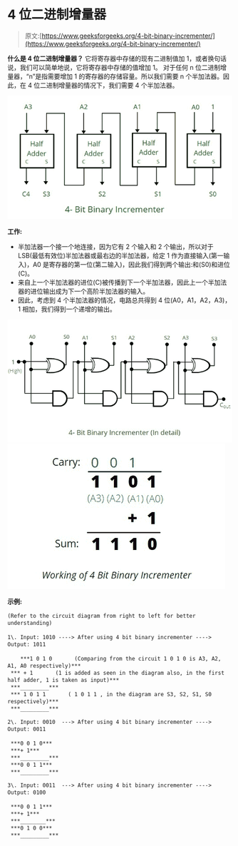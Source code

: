 # 4 位二进制增量器

> 原文:[https://www.geeksforgeeks.org/4-bit-binary-incrementer/](https://www.geeksforgeeks.org/4-bit-binary-incrementer/)

**什么是 4 位二进制增量器？**
它将寄存器中存储的现有二进制值加 1，或者换句话说，我们可以简单地说，它将寄存器中存储的值增加 1。
对于任何 n 位二进制增量器，“n”是指需要增加 1 的寄存器的存储容量。所以我们需要 n 个半加法器。因此，在 4 位二进制增量器的情况下，我们需要 4 个半加法器。

![](img/5b4928a954174a78d5b88cd8b6cbeac4.png)

**工作:**

*   半加法器一个接一个地连接，因为它有 2 个输入和 2 个输出，所以对于 LSB(最低有效位)半加法器或最右边的半加法器，给定 1 作为直接输入(第一输入)，A0 是寄存器的第一位(第二输入)，因此我们得到两个输出:和(S0)和进位(C)。
*   来自上一个半加法器的进位(C)被传播到下一个半加法器，因此上一个半加法器的进位输出成为下一个高阶半加法器的输入。
*   因此，考虑到 4 个半加法器的情况，电路总共得到 4 位(A0，A1，A2，A3)，1 相加，我们得到一个递增的输出。

![](img/6cf07ae01e941dca9127a7fd62390da0.png) ![](img/98b9bd93199df3e44c2a82491ef8f783.png)

**示例:**

```
(Refer to the circuit diagram from right to left for better understanding)

1\. Input: 1010 ----> After using 4 bit binary incrementer ----> Output: 1011

    ***1 0 1 0       (Comparing from the circuit 1 0 1 0 is A3, A2, A1, A0 respectively)***
 *** + 1       (1 is added as seen in the diagram also, in the first half adder, 1 is taken as input)***
 ***_________***
 *** 1 0 1 1       ( 1 0 1 1 , in the diagram are S3, S2, S1, S0 respectively)***
 ***_________***
```

```
2\. Input: 0010  ---> After using 4 bit binary incrementer ----> Output: 0011

 ***0 0 1 0***
 ***+ 1***
 ***_________***
 ***0 0 1 1***
 ***_________***
```

```
3\. Input: 0011  ---> After using 4 bit binary incrementer ----> Output: 0100

 ***0 0 1 1***
 ***+ 1***
 ***________***
 ***0 1 0 0***
 ***_________***
```